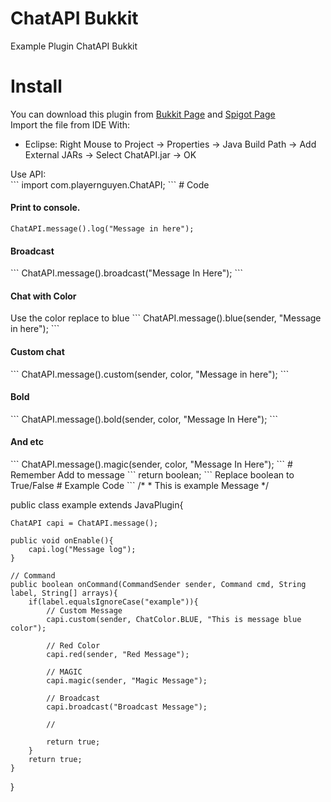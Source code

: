 # ChatAPI Bukkit
Example Plugin ChatAPI Bukkit
# Install
You can download this plugin from <a href="#">Bukkit Page</a> and <a href="#">Spigot Page</a><br>
Import the file from IDE With:<br>
<ul>
  <li>Eclipse: Right Mouse to Project -> Properties -> Java Build Path -> Add External JARs -> Select ChatAPI.jar -> OK</li>
</ul>
Use API:<br>
```
import com.playernguyen.ChatAPI;
```
# Code
<h4>Print to console.</h4>

```
ChatAPI.message().log("Message in here");
```
<h4>Broadcast</h4>
```
ChatAPI.message().broadcast("Message In Here");
```
<h4>Chat with Color</h4>
Use the color replace to blue
```
ChatAPI.message().blue(sender, "Message in here");
```
<h4>Custom chat</h4>
```
ChatAPI.message().custom(sender, color, "Message in here");
```
<h4>Bold</h4>
```
ChatAPI.message().bold(sender, color, "Message In Here");
```
<h4>And etc</h4>
```
ChatAPI.message().magic(sender, color, "Message In Here");
```
# Remember
Add to message
```
return boolean;
```
Replace boolean to True/False
# Example Code
```
/*
 * This is example Message
 */

public class example extends JavaPlugin{
	
	ChatAPI capi = ChatAPI.message();
	
	public void onEnable(){
		capi.log("Message log");
	}
	
	// Command 
	public boolean onCommand(CommandSender sender, Command cmd, String label, String[] arrays){
		if(label.equalsIgnoreCase("example")){
		    // Custom Message
			capi.custom(sender, ChatColor.BLUE, "This is message blue color");
			
			// Red Color
			capi.red(sender, "Red Message");
			
			// MAGIC
			capi.magic(sender, "Magic Message");
			
			// Broadcast
			capi.broadcast("Broadcast Message");
			
			// 
			
			return true;
		}
		return true;
	}
}
```
